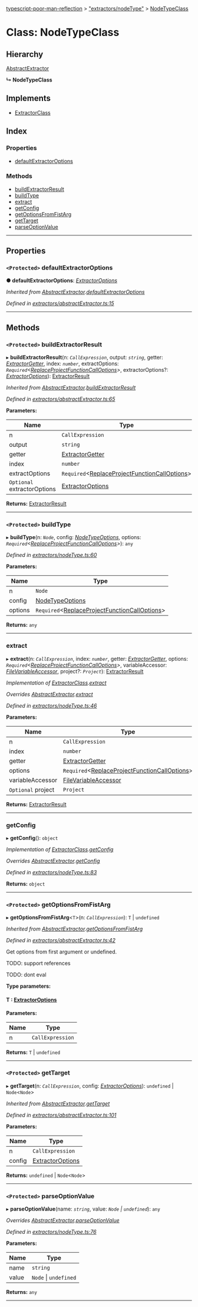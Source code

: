 [typescript-poor-man-reflection](../README.md) > ["extractors/nodeType"](../modules/_extractors_nodetype_.md) > [NodeTypeClass](../classes/_extractors_nodetype_.nodetypeclass.md)

# Class: NodeTypeClass

## Hierarchy

 [AbstractExtractor](_extractors_abstractextractor_.abstractextractor.md)

**↳ NodeTypeClass**

## Implements

* [ExtractorClass](../interfaces/_types_.extractorclass.md)

## Index

### Properties

* [defaultExtractorOptions](_extractors_nodetype_.nodetypeclass.md#defaultextractoroptions)

### Methods

* [buildExtractorResult](_extractors_nodetype_.nodetypeclass.md#buildextractorresult)
* [buildType](_extractors_nodetype_.nodetypeclass.md#buildtype)
* [extract](_extractors_nodetype_.nodetypeclass.md#extract)
* [getConfig](_extractors_nodetype_.nodetypeclass.md#getconfig)
* [getOptionsFromFistArg](_extractors_nodetype_.nodetypeclass.md#getoptionsfromfistarg)
* [getTarget](_extractors_nodetype_.nodetypeclass.md#gettarget)
* [parseOptionValue](_extractors_nodetype_.nodetypeclass.md#parseoptionvalue)

---

## Properties

<a id="defaultextractoroptions"></a>

### `<Protected>` defaultExtractorOptions

**● defaultExtractorOptions**: *[ExtractorOptions](../interfaces/_types_.extractoroptions.md)*

*Inherited from [AbstractExtractor](_extractors_abstractextractor_.abstractextractor.md).[defaultExtractorOptions](_extractors_abstractextractor_.abstractextractor.md#defaultextractoroptions)*

*Defined in [extractors/abstractExtractor.ts:15](https://github.com/cancerberoSgx/typescript-poor-man-reflection/blob/c64fda4/src/extractors/abstractExtractor.ts#L15)*

___

## Methods

<a id="buildextractorresult"></a>

### `<Protected>` buildExtractorResult

▸ **buildExtractorResult**(n: *`CallExpression`*, output: *`string`*, getter: *[ExtractorGetter](../modules/_types_.md#extractorgetter)*, index: *`number`*, extractOptions: *`Required`<[ReplaceProjectFunctionCallOptions](../interfaces/_types_.replaceprojectfunctioncalloptions.md)>*, extractorOptions?: *[ExtractorOptions](../interfaces/_types_.extractoroptions.md)*): [ExtractorResult](../interfaces/_types_.extractorresult.md)

*Inherited from [AbstractExtractor](_extractors_abstractextractor_.abstractextractor.md).[buildExtractorResult](_extractors_abstractextractor_.abstractextractor.md#buildextractorresult)*

*Defined in [extractors/abstractExtractor.ts:65](https://github.com/cancerberoSgx/typescript-poor-man-reflection/blob/c64fda4/src/extractors/abstractExtractor.ts#L65)*

**Parameters:**

| Name | Type |
| ------ | ------ |
| n | `CallExpression` |
| output | `string` |
| getter | [ExtractorGetter](../modules/_types_.md#extractorgetter) |
| index | `number` |
| extractOptions | `Required`<[ReplaceProjectFunctionCallOptions](../interfaces/_types_.replaceprojectfunctioncalloptions.md)> |
| `Optional` extractorOptions | [ExtractorOptions](../interfaces/_types_.extractoroptions.md) |

**Returns:** [ExtractorResult](../interfaces/_types_.extractorresult.md)

___
<a id="buildtype"></a>

### `<Protected>` buildType

▸ **buildType**(n: *`Node`*, config: *[NodeTypeOptions](../interfaces/_extractors_nodetype_.nodetypeoptions.md)*, options: *`Required`<[ReplaceProjectFunctionCallOptions](../interfaces/_types_.replaceprojectfunctioncalloptions.md)>*): `any`

*Defined in [extractors/nodeType.ts:60](https://github.com/cancerberoSgx/typescript-poor-man-reflection/blob/c64fda4/src/extractors/nodeType.ts#L60)*

**Parameters:**

| Name | Type |
| ------ | ------ |
| n | `Node` |
| config | [NodeTypeOptions](../interfaces/_extractors_nodetype_.nodetypeoptions.md) |
| options | `Required`<[ReplaceProjectFunctionCallOptions](../interfaces/_types_.replaceprojectfunctioncalloptions.md)> |

**Returns:** `any`

___
<a id="extract"></a>

###  extract

▸ **extract**(n: *`CallExpression`*, index: *`number`*, getter: *[ExtractorGetter](../modules/_types_.md#extractorgetter)*, options: *`Required`<[ReplaceProjectFunctionCallOptions](../interfaces/_types_.replaceprojectfunctioncalloptions.md)>*, variableAccessor: *[FileVariableAccessor](../modules/_types_.md#filevariableaccessor)*, project?: *`Project`*): [ExtractorResult](../interfaces/_types_.extractorresult.md)

*Implementation of [ExtractorClass](../interfaces/_types_.extractorclass.md).[extract](../interfaces/_types_.extractorclass.md#extract)*

*Overrides [AbstractExtractor](_extractors_abstractextractor_.abstractextractor.md).[extract](_extractors_abstractextractor_.abstractextractor.md#extract)*

*Defined in [extractors/nodeType.ts:46](https://github.com/cancerberoSgx/typescript-poor-man-reflection/blob/c64fda4/src/extractors/nodeType.ts#L46)*

**Parameters:**

| Name | Type |
| ------ | ------ |
| n | `CallExpression` |
| index | `number` |
| getter | [ExtractorGetter](../modules/_types_.md#extractorgetter) |
| options | `Required`<[ReplaceProjectFunctionCallOptions](../interfaces/_types_.replaceprojectfunctioncalloptions.md)> |
| variableAccessor | [FileVariableAccessor](../modules/_types_.md#filevariableaccessor) |
| `Optional` project | `Project` |

**Returns:** [ExtractorResult](../interfaces/_types_.extractorresult.md)

___
<a id="getconfig"></a>

###  getConfig

▸ **getConfig**(): `object`

*Implementation of [ExtractorClass](../interfaces/_types_.extractorclass.md).[getConfig](../interfaces/_types_.extractorclass.md#getconfig)*

*Overrides [AbstractExtractor](_extractors_abstractextractor_.abstractextractor.md).[getConfig](_extractors_abstractextractor_.abstractextractor.md#getconfig)*

*Defined in [extractors/nodeType.ts:83](https://github.com/cancerberoSgx/typescript-poor-man-reflection/blob/c64fda4/src/extractors/nodeType.ts#L83)*

**Returns:** `object`

___
<a id="getoptionsfromfistarg"></a>

### `<Protected>` getOptionsFromFistArg

▸ **getOptionsFromFistArg**<`T`>(n: *`CallExpression`*): `T` \| `undefined`

*Inherited from [AbstractExtractor](_extractors_abstractextractor_.abstractextractor.md).[getOptionsFromFistArg](_extractors_abstractextractor_.abstractextractor.md#getoptionsfromfistarg)*

*Defined in [extractors/abstractExtractor.ts:42](https://github.com/cancerberoSgx/typescript-poor-man-reflection/blob/c64fda4/src/extractors/abstractExtractor.ts#L42)*

Get options from first argument or undefined.

TODO: support references

TODO: dont eval

**Type parameters:**

#### T :  [ExtractorOptions](../interfaces/_types_.extractoroptions.md)
**Parameters:**

| Name | Type |
| ------ | ------ |
| n | `CallExpression` |

**Returns:** `T` \| `undefined`

___
<a id="gettarget"></a>

### `<Protected>` getTarget

▸ **getTarget**(n: *`CallExpression`*, config: *[ExtractorOptions](../interfaces/_types_.extractoroptions.md)*): `undefined` \| `Node`<`Node`>

*Inherited from [AbstractExtractor](_extractors_abstractextractor_.abstractextractor.md).[getTarget](_extractors_abstractextractor_.abstractextractor.md#gettarget)*

*Defined in [extractors/abstractExtractor.ts:101](https://github.com/cancerberoSgx/typescript-poor-man-reflection/blob/c64fda4/src/extractors/abstractExtractor.ts#L101)*

**Parameters:**

| Name | Type |
| ------ | ------ |
| n | `CallExpression` |
| config | [ExtractorOptions](../interfaces/_types_.extractoroptions.md) |

**Returns:** `undefined` \| `Node`<`Node`>

___
<a id="parseoptionvalue"></a>

### `<Protected>` parseOptionValue

▸ **parseOptionValue**(name: *`string`*, value: *`Node` \| `undefined`*): `any`

*Overrides [AbstractExtractor](_extractors_abstractextractor_.abstractextractor.md).[parseOptionValue](_extractors_abstractextractor_.abstractextractor.md#parseoptionvalue)*

*Defined in [extractors/nodeType.ts:76](https://github.com/cancerberoSgx/typescript-poor-man-reflection/blob/c64fda4/src/extractors/nodeType.ts#L76)*

**Parameters:**

| Name | Type |
| ------ | ------ |
| name | `string` |
| value | `Node` \| `undefined` |

**Returns:** `any`

___

